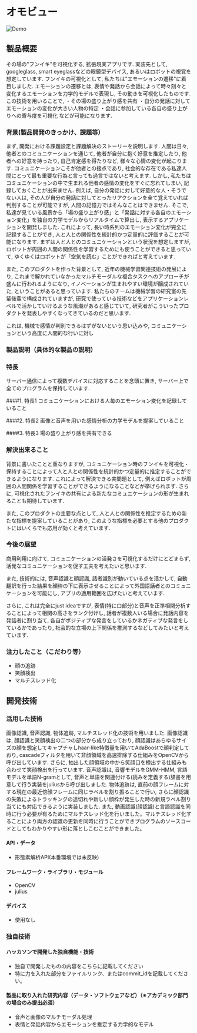 # オモビュー

![Demo](https://github.com/jphacks/KB_02/raw/master/source/movie.gif)

## 製品概要
その場の"フンイキ"を可視化する, 拡張現実アプリです. 実装先として, googleglass, smart eyeglassなどの眼鏡型デバイス, あるいはロボットの視覚を想定しています. 
フンイキの可視化として, 私たちは"エモーションの遷移"に着目しました. エモーションの遷移とは, 表情や発話から会話によって時々刻々と変化するエモーションを力学的モデルで表現し, その動きを可視化したものです. 
この技術を用いることで, 
・その場の盛り上がり感を共有
・自分の発話に対してエモーションの変化が大きい人物の特定
・会話に参加している各自の盛り上がりへの寄与度を可視化
などが可能になります.

### 背景(製品開発のきっかけ、課題等）
まず, 開発における課題設定と課題解決のストーリーを説明します.
人間は日々, 他者とのコミュニケーションを通じて, 他者が自分に抱く好意を推定したり, 他者への好意を持ったり, 自己肯定感を得たりなど, 様々な心情の変化が起こります. コミュニケーションこそが他者との接点であり, 社会的な存在である私達人間にとって最も重要な行為と言っても過言ではないと考えます. 
しかし, 私たちはコミュニケーションの中で生まれる他者の感情の変化をすぐに忘れてしまい, 記録しておくことが出来ません. 例えば, 自分の発話に対して好意的な人・そうでない人は, その人が自分の発話に対してとったリアクションを全て覚えていれば判別することが可能ですが, 人間の記憶力ではそんなことはできません. 
そこで, 私達が見ている風景から「場の盛り上がり感」と「発話に対する各自のエモーション変化」を独自の力学モデルからリアルタイムで算出し, 表示するアプリケーションを開発しました. これによって, 長い時系列のエモーション変化が完全に記録することができ, 人と人との関係性を統計的かつ定量的に評価することが可能になります. 
まずは人と人とのコミュニケーションという状況を想定しますが, ロボットが周囲の人間の関係性を学習するためにも使うことができると思っていて, ゆくゆくはロボットが「空気を読む」ことができればと考えています.

また, このプロダクトを作った背景として, 近年の機械学習関連技術の発展により, これまで解かれていなかったマルチモーダルな複合タスクへのアプローチが盛んに行われるようになり, イノベーションが生まれやすい環境が醸成されていた, ということがあると思っています. 私たちのチームは機械学習の研究室の先輩後輩で構成されていますが, 研究で使っている技術などをアプリケーションレベルで活かしていけるような風潮があると感じていて, 研究者がこういったプロダクトを発表しやすくなってきているのだと思います.

これは, 機械で感情が判別できるはずがないという思い込みや, コミュニケーションという高度に人間的な行いに対し

### 製品説明（具体的な製品の説明）
### 特長
サーバー通信によって複数デバイスに対応することを念頭に置き, サーバー上で全てのプログラムを保持しています.

####1. 特長1
コミュニケーションにおける人毎のエモーション変化を記録していること

####2. 特長2
画像と音声を用いた感情分析の力学モデルを提案していること

####3. 特長3
場の盛り上がり感を共有できる

### 解決出来ること
背景に書いたことと重なりますが, コミュニケーション時のフンイキを可視化・保持することによって人と人との関係性を統計的かつ定量的に推定することができるようになります. これによって解決できる実問題として, 例えばロボットが周囲の人間関係を学習することができるようになることなどが挙げられます. さらに, 可視化されたフンイキの共有による新たなコミュニケーションの形が生まれることも期待しています.

また, このプロダクトの主要な点として, 人と人との関係性を推定するための新たな指標を提案していることがあり, このような指標を必要とする他のプロダクトにはいくらでも応用が効くと考えています.

### 今後の展望
商用利用に向けて, コミュニケーションの活発さを可視化するだけにとどまらず, 活発なコミュニケーションを促す工夫を考えたいと思います.

また, 技術的には, 音声認識と顔認識, 話者識別が動いている点を活かして, 自動翻訳を行った結果を顔枠の下に表示させることによって外国語話者とのコミュニケーションを可能にし, アプリの適用範囲を広げたいと考えています. 

さらに, これは完全にjust ideaですが, 表情(特に口部分)と音声を正準相関分析することによって相関の高さをランク付けし, 話者が複数人いる場合に発話内容を発話者に割り当て, 各自がポジティブな発言をしているかネガティブな発言をしているかであったり, 社会的な立場の上下関係を推測するなどしてみたいと考えています.

### 注力したこと（こだわり等）
* 顔の追跡
* 笑顔検出
* マルチスレッド化

## 開発技術
### 活用した技術
画像認識, 音声認識, 物体追跡, マルチスレッド化の技術を用いました. 
画像認識は, 顔認識と笑顔検出の二つの部分から成り立っており, 顔認識はあらゆるサイズの顔を想定してキャプチャしhaar-like特徴量を用いてAdaBoostで顔判定しており, cascadeフィルタを用いて非顔領域を高速排除する仕組みをOpenCVから呼び出しています. さらに, 抽出した顔領域の中から笑顔口を検出する仕組みも合わせて笑顔検出を行っています.
音声認識は, 音響モデルをGMM-HMM, 言語モデルを単語N-gramとして, 音声と単語を関連付ける(読みを定義する)辞書を用意して行う実装をjuliusから呼び出しました.
物体追跡は, 直前の顔フレームに対する現在の最近傍顔フレームに同じラベルを割り振ることで行い, さらに顔認識の失敗によるトラッキングの途切れや新しい顔枠が発生した時の新規ラベル割り当てにも対応できるように実装しました.
また, 動画認識(顔認識)と言語認識を同時に行う必要が有るためにマルチスレッド化を行いました。マルチスレッド化することにより両方の認識の更新を同時に行うことができプログラムのソースコードとしてもわかりやすい形に落としこむことができました。

#### API・データ
* 形態素解析API(本番環境では未反映)

#### フレームワーク・ライブラリ・モジュール
* OpenCV
* julius

#### デバイス
* 使用なし

### 独自技術
#### ハッカソンで開発した独自機能・技術
* 独自で開発したものの内容をこちらに記載してください
* 特に力を入れた部分をファイルリンク、またはcommit_idを記載してください。

#### 製品に取り入れた研究内容（データ・ソフトウェアなど）（※アカデミック部門の場合のみ提出必須）
* 音声と画像のマルチモーダル処理
* 表情と発話内容からエモーションを推定する力学的なモデル
